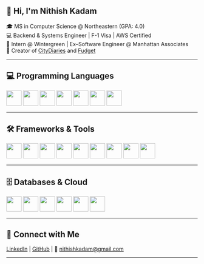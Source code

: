 ## 👋 Hi, I'm Nithish Kadam

🎓 MS in Computer Science @ Northeastern (GPA: 4.0)  
💻 Backend & Systems Engineer | F-1 Visa | AWS Certified  
🏢 Intern @ Wintergreen | Ex–Software Engineer @ Manhattan Associates  
📌 Creator of [CityDiaries](https://github.com/NithishKadamGanesh/CityDiaries) and [Fudget](https://github.com/NithishKadamGanesh/Fudget)

---

## 💻 Programming Languages  
<p align="left">
  <img src="https://cdn.jsdelivr.net/gh/devicons/devicon/icons/java/java-original.svg" height="40">
  <img src="https://cdn.jsdelivr.net/gh/devicons/devicon/icons/javascript/javascript-original.svg" height="40">
  <img src="https://cdn.jsdelivr.net/gh/devicons/devicon/icons/python/python-original.svg" height="40">
  <img src="https://cdn.jsdelivr.net/gh/devicons/devicon/icons/php/php-original.svg" height="40">
  <img src="https://cdn.jsdelivr.net/gh/devicons/devicon/icons/swift/swift-original.svg" height="40">
  <img src="https://cdn.jsdelivr.net/gh/devicons/devicon/icons/cplusplus/cplusplus-original.svg" height="40">
  <img src="https://cdn.jsdelivr.net/gh/devicons/devicon/icons/sqlite/sqlite-original.svg" height="40">
</p>

---

## 🛠️ Frameworks & Tools  
<p align="left">
  <img src="https://cdn.jsdelivr.net/gh/devicons/devicon/icons/spring/spring-original.svg" height="40">
  <img src="https://cdn.jsdelivr.net/gh/devicons/devicon/icons/nodejs/nodejs-original.svg" height="40">
  <img src="https://cdn.jsdelivr.net/gh/devicons/devicon/icons/express/express-original.svg" height="40">
  <img src="https://cdn.jsdelivr.net/gh/devicons/devicon/icons/react/react-original.svg" height="40">
  <img src="https://cdn.jsdelivr.net/gh/devicons/devicon/icons/docker/docker-original.svg" height="40">
  <img src="https://cdn.jsdelivr.net/gh/devicons/devicon/icons/kubernetes/kubernetes-plain.svg" height="40">
  <img src="https://cdn.jsdelivr.net/gh/devicons/devicon/icons/jenkins/jenkins-original.svg" height="40">
  <img src="https://cdn.jsdelivr.net/gh/devicons/devicon/icons/rabbitmq/rabbitmq-original.svg" height="40">
  <img src="https://cdn.jsdelivr.net/gh/devicons/devicon/icons/grafana/grafana-original.svg" height="40">
</p>

---

## 🗄️ Databases & Cloud  
<p align="left">
  <img src="https://cdn.jsdelivr.net/gh/devicons/devicon/icons/mysql/mysql-original.svg" height="40">
  <img src="https://cdn.jsdelivr.net/gh/devicons/devicon/icons/postgresql/postgresql-original.svg" height="40">
  <img src="https://cdn.jsdelivr.net/gh/devicons/devicon/icons/mongodb/mongodb-original.svg" height="40">
  <img src="https://cdn.jsdelivr.net/gh/devicons/devicon/icons/redis/redis-original.svg" height="40">
  <img src="https://cdn.jsdelivr.net/gh/devicons/devicon/icons/amazonwebservices/amazonwebservices-original.svg" height="40">
  <img src="https://cdn.jsdelivr.net/gh/devicons/devicon/icons/googlecloud/googlecloud-original.svg" height="40">
</p>

---

## 🔗 Connect with Me  
[LinkedIn](https://www.linkedin.com/in/nithishkadam/) | [GitHub](https://github.com/NithishKadamGanesh) | 📧 nithishkadam@gmail.com

---
